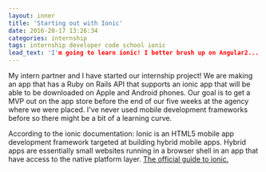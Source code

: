 ```yaml
---
layout: inner
title: 'Starting out with Ionic'
date: 2016-20-17 13:26:34
categories: internship
tags: internship developer code school ionic
lead_text: 'I'm going to learn ionic! I better brush up on Angular2...'
---
```


My intern partner and I have started our internship project! We are making an app that has a Ruby on Rails API that supports an ionic app that will be able to be downloaded on Apple and Android phones. Our goal is to get a MVP out on the app store before the end of our five weeks at the agency where we were placed. I've never used mobile development frameworks before so there might be a bit of a learning curve.

According to the ionic documentation:
<block> Ionic is an HTML5 mobile app development framework targeted at building hybrid mobile apps. Hybrid apps are essentially small websites running in a browser shell in an app that have access to the native platform layer.</block>
<a href="http://ionicframework.com/docs/guide/preface.html">The official guide to ionic.</a>
